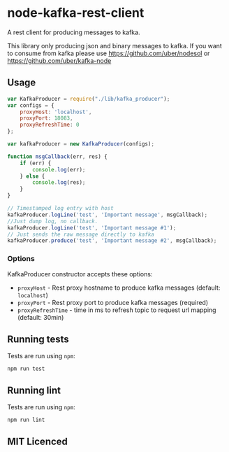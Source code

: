 # node-kafka-rest-client

A rest client for producing messages to kafka.

This library only producing json and binary messages to kafka. If you want to consume
from kafka please use https://github.com/uber/nodesol or https://github.com/uber/kafka-node

## Usage

```js
var KafkaProducer = require("./lib/kafka_producer");
var configs = {
    proxyHost: 'localhost',
    proxyPort: 18083,
    proxyRefreshTime: 0
};

var kafkaProducer = new KafkaProducer(configs);

function msgCallback(err, res) {
    if (err) {
        console.log(err);
    } else {
        console.log(res);
    }
}

// Timestamped log entry with host
kafkaProducer.logLine('test', 'Important message', msgCallback);
//Just dump log, no callback.
kafkaProducer.logLine('test', 'Important message #1');
// Just sends the raw message directly to kafka
kafkaProducer.produce('test', 'Important message #2', msgCallback);

```

### Options

KafkaProducer constructor accepts these options:
  - `proxyHost` - Rest proxy hostname to produce kafka messages (default: `localhost`)
  - `proxyPort` - Rest proxy port to produce kafka messages (required)
  - `proxyRefreshTime` - time in ms to refresh topic to request url mapping (default: 30min)
## Running tests

Tests are run using `npm`:

    npm run test
    
## Running lint

Tests are run using `npm`:

    npm run lint

## MIT Licenced
